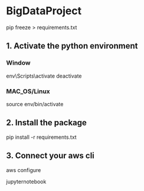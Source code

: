 # BigDataProject

pip freeze > requirements.txt

## 1. Activate the python environment

### Window

env\Scripts\activate
deactivate

### MAC_OS/Linux

source env/bin/activate

## 2. Install the package

pip install -r requirements.txt

## 3. Connect your aws cli

aws configure

jupyternotebook
